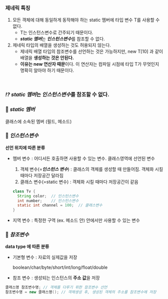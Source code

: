 ### 제네릭 특징

1. 모든 객체에 대해 동일하게 동작해야 하는 static 멤버에 타입 변수 T를 사용할 수 없다.
    - T는 인스턴스변수로 간주되기 때문이다.
    - ***static 멤버***는 ***인스턴스변수***를 참조할 수 없다.
2. 제네릭 타입의 배열을 생성하는 것도 허용되지 않는다.
    - 제네릭 배열 타입의 참조변수를 선언하는 것은 가능하지만, new T[10] 과 같이 배열을 **생성하는 것은 안된다.**
    - **이유는 new 연산자 때문**이다. 이 연산자는 컴파일 시점에 타입 T가 무엇인지 명확히 알아야 하기 때문이다.

<br>

### ***⁉️ static 멤버***는 ***인스턴스변수***를 참조할 수 없다.

### 🥦 ***static 멤버***

클래스에 소속된 멤버 (필드, 메소드)

### 🥦 ***인스턴스변수***

**선언 위치에 따른 분류**

- 멤버 변수 : 어디서든 호출하면 사용할 수 있는 변수. 클래스영역에 선언된 변수
    1. 객체 변수(=***인스턴스 변수***) : 클래스의 객체를 생성할 때 만들어짐. 객체화 시킬 때마다 저장공간 달라짐
    2. 클래스 변수(=static 변수) : 객체화 시킬 때마다 저장공간이 같음
    
    ```java
    class Tv {
      String color;  // 인스턴스변수
      int number;    // 인스턴스변수
      static int channel = 100;  // 클래스변수
    }
    ```
    
- 지역 변수 : 특정한 구역 (ex. 메소드 안) 안에서만 사용할 수 있는 변수

### 🥦 ***참조변수***

**data type 에 따른 분류**

- 기본형 변수 : 자료의 실제값을 저장
    
    boolean/char/byte/short/int/long/float/double
    
- 참조 변수 : 생성되는 인스턴스의 **주소 값**을 저장

```java
클래스명 참조변수명; // 객체를 다루기 위한 참조변수 선언
참조변수명 = new 클래스명(); // 객체생성 후, 생성된 객체의 주소를 참조변수에 저장
```
